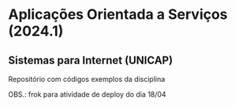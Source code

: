 # Aplicações Orientada a Serviços (2024.1)

## Sistemas para Internet (UNICAP)

Repositório com códigos exemplos da disciplina

OBS.: frok para atividade de deploy do dia 18/04
